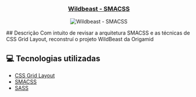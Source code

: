 <h3 align="center">
  <a href="https://cahmoraes.github.io/Wildbeast-SMACSS/">Wildbeast - SMACSS</a>
</h3>

<p align="center">
  <img src="https://github.com/Cahmoraes/Wildbeast-SMACSS/blob/main/src/img/examples/wildbeast.gif" alt="Wildbeast - SMACSS">
</p>
## Descrição
Com intuito de revisar a arquitetura SMACSS e as técnicas de CSS Grid Layout, reconstruí o projeto WildBeast da Origamid

## :computer: Tecnologias utilizadas

- [CSS Grid Layout](https://developer.mozilla.org/en-US/docs/Web/CSS/CSS_Grid_Layout/Basic_Concepts_of_Grid_Layout)
- [SMACSS](http://smacss.com/)
- [SASS](https://sass-lang.com/)
